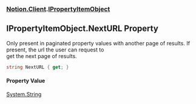 ### [Notion.Client](Notion.Client.md 'Notion.Client').[IPropertyItemObject](Notion.Client.IPropertyItemObject.md 'Notion.Client.IPropertyItemObject')

## IPropertyItemObject.NextURL Property

Only present in paginated property values with another page of results. If present, the url the user can request to  
get the next page of results.

```csharp
string NextURL { get; }
```

#### Property Value
[System.String](https://docs.microsoft.com/en-us/dotnet/api/System.String 'System.String')
